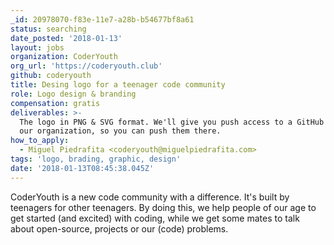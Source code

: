 ```yaml
---
_id: 20978070-f83e-11e7-a28b-b54677bf8a61
status: searching
date_posted: '2018-01-13'
layout: jobs
organization: CoderYouth
org_url: 'https://coderyouth.club'
github: coderyouth
title: Desing logo for a teenager code community
role: Logo design & branding
compensation: gratis
deliverables: >-
  The logo in PNG & SVG format. We'll give you push access to a GitHub repo in
  our organization, so you can push them there.
how_to_apply:
  - Miguel Piedrafita <coderyouth@miguelpiedrafita.com>
tags: 'logo, brading, graphic, design'
date: '2018-01-13T08:45:38.045Z'
---
```

CoderYouth is a new code community with a difference. It's built by teenagers for other teenagers. By doing this, we help people of our age to get started (and excited) with coding, while we get some mates to talk about open-source, projects or our (code) problems.
